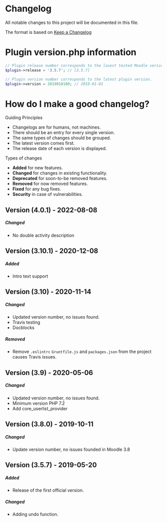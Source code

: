 # Changelog
All notable changes to this project will be documented in this file.

The format is based on [Keep a Changelog](https://keepachangelog.com/en/1.0.0/)

# Plugin version.php information
```php
// Plugin release number corresponds to the lasest tested Moodle version in which the plugin has been tested.
$plugin->release = '3.5.7'; // [3.5.7]

// Plugin version number corresponds to the latest plugin version.
$plugin->version = 2019010100; // 2019-01-01
```

# How do I make a good changelog?
Guiding Principles
* Changelogs are for humans, not machines.
* There should be an entry for every single version.
* The same types of changes should be grouped.
* The latest version comes first.
* The release date of each version is displayed.

Types of changes
* **Added** for new features.
* **Changed** for changes in existing functionality.
* **Deprecated** for soon-to-be removed features.
* **Removed** for now removed features.
* **Fixed** for any bug fixes.
* **Security** in case of vulnerabilities.


## Version (4.0.1) - 2022-08-08
##### Changed
- No double activity description 

## Version (3.10.1) - 2020-12-08

##### Added
- Intro text support

## Version (3.10) - 2020-11-14

##### Changed
- Updated version number, no issues found.
- Travis testing 
- Docblocks

##### Removed
- Remove `.eslintrc` `Gruntfile.js` and `packages.json` from the project causes Travis issues.

## Version (3.9) - 2020-05-06

##### Changed
- Updated version number, no issues found.
- Minimum version PHP 7.2
- Add core_userlist_provider

## Version (3.8.0) - 2019-10-11
##### Changed
- Update version number, no issues founded in Moodle 3.8


## Version (3.5.7) - 2019-05-20
##### Added
- Release of the first official version.

##### Changed
- Adding undo function.
